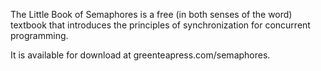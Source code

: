 The Little Book of Semaphores is a free (in both senses of the word) textbook that introduces the principles of synchronization for concurrent programming.

It is available for download at greenteapress.com/semaphores.